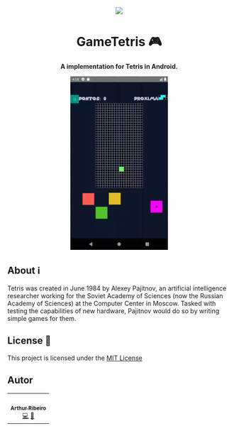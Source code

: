 <p align="center">
  <img src="https://image.flaticon.com/icons/svg/2363/2363722.svg" width="100px" float="center"/>
</p>
<h1 align="center">GameTetris 🎮</h1>
<p align="center">
  <strong>A implementation for Tetris in Android.</strong>
</p>

<p align="center">
  <img src="static/demo.gif" alt="Screenshot1" width="220px">
</p>

## About ℹ️

Tetris was created in June 1984 by Alexey Pajitnov, an artificial intelligence researcher working for the Soviet Academy of Sciences (now the Russian Academy of Sciences) at the Computer Center in Moscow. Tasked with testing the capabilities of new hardware, Pajitnov would do so by writing simple games for them.

## License 📝

This project is licensed under the [MIT License](https://opensource.org/licenses/MIT)

## Autor

<table>
  <tr>
    <td align="center"><a href="https://github.com/devarthurribeiro"><img src="https://avatars1.githubusercontent.com/u/12974798?s=460&u=6a69934913c6f56d74fdf9c80793881d4cfb7bf6&v=4" width="100px;" alt=""/><br /><sub><b>Arthur Ribeiro</b></sub></a><br /><a href="https://github.com/devarthurribeiro/covid19-brazil-api/commits?author=devarthurribeiro" title="Code">💻</a> <a href="#devarthurribeiro" title="Design">🎨</a></td>
  <tr>
</table>
